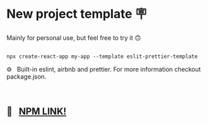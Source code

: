 # New project template 🪧
Mainly for personal use, but feel free to try it  🙃

```

npx create-react-app my-app --template eslit-prettier-template

```


⚙️ &nbsp; Built-in eslint, airbnb and prettier. For more information checkout package.json.

</br>

## 🔗 &nbsp; [NPM LINK!](https://www.npmjs.com/package/cra-template-eslit-prettier-template)
